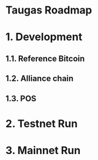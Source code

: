 # **Taugas Roadmap**  
# 1. Development  
## 1.1. Reference Bitcoin  
## 1.2. Alliance chain 
## 1.3. POS 
# 2. Testnet Run
# 3. Mainnet Run
